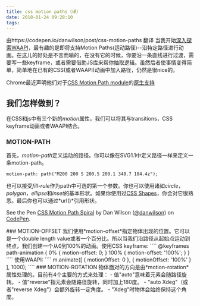 ```yaml
---
title: css motion paths（译）
date: 2018-01-24 09:28:10
tags:
---
```

由https://codepen.io/danwilson/post/css-motion-paths 翻译
当我开始[深入探索WAAPI](http://danielcwilson.com/blog/2015/07/animations-intro/)，最有趣的是即将支持Motion Paths(运动路径)--沿特定路径进行动画。在这儿的好处是不言而喻的，在没有它的时候，你要沿一条直线进行过渡，需要写一些keyframe，或者需要借助JS库来帮你抽取逻辑。虽然后者使事情变得简单，简单地在已有的CSS(或者WAAPI)动画中加入路径，仍然是很nice的。

Chrome最近声明他们对于[CSS Motion Path module](https://www.w3.org/TR/motion-1/)的[原生支持](https://www.chromestatus.com/features/6190642178818048)

## 我们怎样做到？
在CSS和js中有三个新的*motion*属性，我们可以将其与transitions，CSS keyframe动画或者WAAPI结合。
### MOTION-PATH
首先，*motion-path*定义运动的路径。你可以像在SVG1.1中定义路径一样来定义一条motion-path。
```` 
motion-path: path("M200 200 S 200.5 200.1 348.7 184.4z");
````
也可以接受*fill-rule*作为path中可选的第一个参数。你也可以使用诸如*circle*，*polygon*，*ellipse*和*inset*的基本形状。如果你使用过[CSS Shapes](http://alistapart.com/article/css-shapes-101)，你会对它很熟悉。最后你也可以通过*url()*引用形状。
<p data-height="265" data-theme-id="dark" data-slug-hash="ZGmeRO" data-default-tab="css,result" data-user="danwilson" data-embed-version="2" data-pen-title="CSS Motion Path Spiral" class="codepen">See the Pen <a href="https://codepen.io/danwilson/pen/ZGmeRO/">CSS Motion Path Spiral</a> by Dan Wilson (<a href="https://codepen.io/danwilson">@danwilson</a>) on <a href="https://codepen.io">CodePen</a>.</p>
<script async src="https://production-assets.codepen.io/assets/embed/ei.js"></script>
### MOTION-OFFSET
我们使用*motion-offset*指定物体出现的位置。它可以是一个double length value或者一个百分比。所以当我们沿路径从起始点运动到终点，我们创建一个从0到100%的动画。使用CSS keyframe:
````
@keyframes path-animation {
  0% { 
    motion-offset: 0;
  }
  100% { 
    motion-offset: '100%';
  }
}
````
使用WAAPI:
````
m.animate([
    { motionOffset: 0 },
    { motionOffset: '100%' }
], 1000);
````
### MOTION-ROTATION
物体面对的方向是由*motion-rotation*属性处理的。目前有4个主要的方式来处理：
- 值"auto"意味着元素会随路径旋转。
- 值"reverse"指元素会随路径旋转，同时加上180度。
- "auto Xdeg"（或者"reverse Xdeg"）会额外旋转一定角度。
- "Xdeg"时物体会始终保持这个角度。
